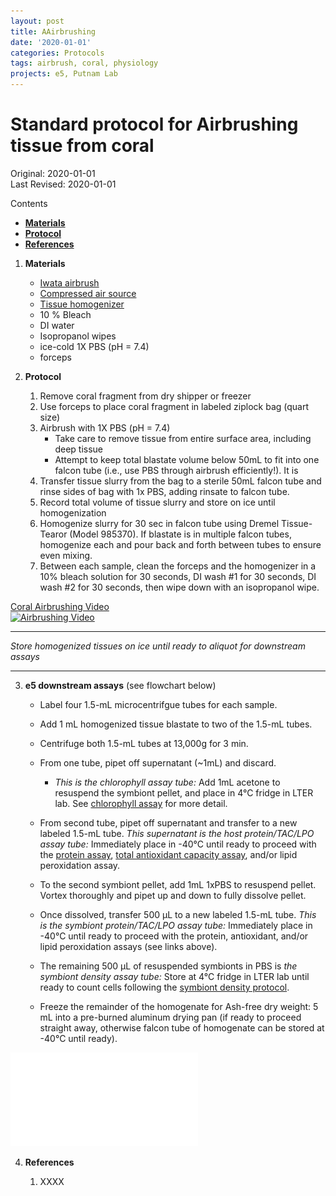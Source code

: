 ```yaml
---
layout: post
title: AAirbrushing
date: '2020-01-01'
categories: Protocols
tags: airbrush, coral, physiology
projects: e5, Putnam Lab
---
```


# Standard protocol for Airbrushing tissue from coral 

Original: 2020-01-01  
Last Revised: 2020-01-01

Contents  
- [**Materials**](#Materials)  
- [**Protocol**](#Protocol)  
- [**References**](#References)  
 
1. <a name="Materials"></a> **Materials**
    - 	[Iwata airbrush](https://www.amazon.com/Iwata-Medea-Eclipse-Action-ECL-2000/dp/B000R3C3SM/ref=sxts_b2b_sx_reorder?crid=2TKH5LNCIVIKE&cv_ct_cx=iwata+airbrush&keywords=iwata+airbrush&pd_rd_i=B000R3C3SM&pd_rd_r=0e38e09c-5389-47ca-9134-5c4e7d5ed552&pd_rd_w=LCb6v&pd_rd_wg=2o16O&pf_rd_p=a7bfb983-e674-4caa-917b-596cc469ad1f&pf_rd_r=3E5B1CZB6TK1WATTFG6X&qid=1577948043&sprefix=iwata%2Caps%2C315)
    - 	[Compressed air source](https://www.amazon.com/gp/product/B000BQPNWS/ref=ppx_yo_dt_b_search_asin_title?ie=UTF8&psc=1)
    -  [Tissue homogenizer](https://proscientific.com/hand-held-homogenizers/bio-gen-pro200-homogenizer/)
    - 	10 % Bleach
    - 	DI water
    -  Isopropanol wipes
    -  ice-cold 1X PBS (pH = 7.4)
    -  forceps

2. <a name="Protocol"></a> **Protocol**


	1. Remove coral fragment from dry shipper or freezer 
	2. Use forceps to place coral fragment in labeled ziplock bag (quart size)
	3. Airbrush with 1X PBS (pH = 7.4)  
		- Take care to remove tissue from entire surface area, including deep tissue
		- Attempt to keep total blastate volume below 50mL to fit into one falcon tube (i.e., use PBS through airbrush efficiently!). It is 
	4. Transfer tissue slurry from the bag to a sterile 50mL falcon tube and rinse sides of bag with 1x PBS, adding rinsate to falcon tube.
	5. Record total volume of tissue slurry and store on ice until homogenization
	6. Homogenize slurry for 30 sec in falcon tube using Dremel Tissue-Tearor (Model 985370). If blastate is in multiple falcon tubes, homogenize each and pour back and forth between tubes to ensure even mixing.
	7. Between each sample, clean the forceps and the homogenizer in a 10% bleach solution for 30 seconds, DI wash #1 for 30 seconds, DI wash #2 for 30 seconds, then wipe down with an isopropanol wipe.


[Coral Airbrushing Video](https://www.youtube.com/watch?v=tHlVRHVMQeQ)  
[![Airbrushing Video](https://img.youtube.com/vi/tHlVRHVMQeQ/default.jpg)](https://www.youtube.com/watch?v=tHlVRHVMQeQ "Airbrushing Video")

*****
*Store homogenized tissues on ice until ready to aliquot for downstream assays*
*****

3. **e5 downstream assays** (see flowchart below)

	- Label four 1.5-mL microcentrifgue tubes for each sample. 
	- Add 1 mL homogenized tissue blastate to two of the 1.5-mL tubes.
	- Centrifuge both 1.5-mL tubes at 13,000g for 3 min. 
	- From one tube, pipet off supernatant (~1mL) and discard.
		- *This is the chlorophyll assay tube:* Add 1mL acetone to resuspend the symbiont pellet, and place in 4°C fridge in LTER lab. See [chlorophyll assay](2020-01-01-Chlorophyll-Protocol.md) for more detail.
	- From second tube, pipet off supernatant and transfer to a new labeled 1.5-mL tube. *This supernatant is the host protein/TAC/LPO assay tube:* Immediately place in -40°C until ready to proceed with the [protein assay](2020-01-01-Total-Protein-Protocol.md), [total antioxidant capacity assay](2020-01-01-Total-Antioxidant-Capacity-Protocol.md), and/or lipid peroxidation assay.
	- To the second symbiont pellet, add 1mL 1xPBS to resuspend pellet. Vortex thoroughly and pipet up and down to fully dissolve pellet. 
	- Once dissolved, transfer 500 µL to a new labeled 1.5-mL tube. *This is the symbiont protein/TAC/LPO assay tube:* Immediately place in -40°C until ready to proceed with the protein, antioxidant, and/or lipid peroxidation assays (see links above).
	- The remaining 500 µL of resuspended symbionts in PBS is *the symbiont density assay tube:* Store at 4°C fridge in LTER lab until ready to count cells following the [symbiont density protocol](2020-01-01-Cell_Density-Protocol.md).
		
	- Freeze the remainder of the homogenate for Ash-free dry weight: 5 mL into a pre-burned aluminum drying pan (if ready to proceed straight away, otherwise falcon tube of homogenate can be stored at -40°C until ready). 
	
![](images/airbrush_aliquoting.pdf)
	
	
4. <a name="References"></a> **References**

    1.  XXXX













	  
   
















